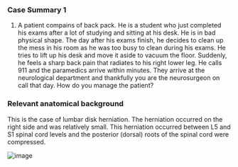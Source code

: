 ### Case Summary 1

1. A patient compains of back pack. He is a student who just completed his exams after a lot of studying and sitting at his desk. He is in bad physical shape. The day after his exams finish, he decides to clean up the mess in his room as he was too busy to clean during his exams. He tries to lift up his desk and move it aside to vacuum the floor. Suddenly, he feels a sharp back pain that radiates to his right lower leg. He calls 911 and the paramedics arrive within minutes. They arrive at the neurological department and thankfully you are the neurosurgeon on call that day. How do you manage the patient?


### Relevant anatomical background
This is the case of lumbar disk herniation. The herniation occurred on the right side and was relatively small. This herniation occurred between L5 and S1 spinal cord levels and the posterior (dorsal) roots of the spinal cord were compressed.

![image](/spinal%20cord/spinal%20cord%20overview.png)

